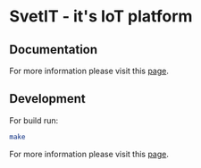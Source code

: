 # SvetIT - it's IoT platform

## Documentation
For more information please visit this [page](doc/README.md).

## Development

For build run:
```bash
make
```

For more information please visit this [page](doc/development/README.md).
